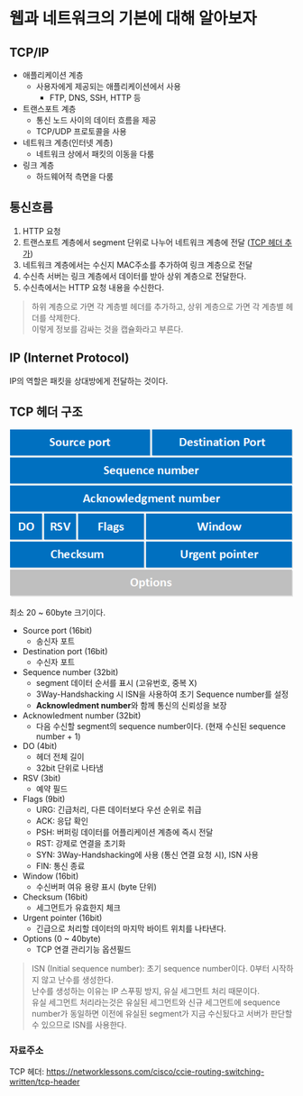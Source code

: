 # 웹과 네트워크의 기본에 대해 알아보자

## TCP/IP
- 애플리케이션 계층
    - 사용자에게 제공되는 애플리케이션에서 사용
        - FTP, DNS, SSH, HTTP 등
- 트랜스포트 계층
    - 통신 노드 사이의 데이터 흐름을 제공
    - TCP/UDP 프로토콜을 사용
- 네트워크 계층(인터넷 계층)
    - 네트워크 상에서 패킷의 이동을 다룸
- 링크 계층
    - 하드웨어적 측면을 다룸

## 통신흐름
1. HTTP 요청
2. 트랜스포트 계층에서 segment 단위로 나누어 네트워크 계층에 전달 ([TCP 헤더 추가](#TCP-헤더-구조))
3. 네트워크 계층에서는 수신지 MAC주소를 추가하여 링크 계층으로 전달
4. 수신측 서버는 링크 계층에서 데이터를 받아 상위 계층으로 전달한다.
5. 수신측에서는 HTTP 요청 내용을 수신한다.

> 하위 계층으로 가면 각 계층별 헤더를 추가하고, 상위 계층으로 가면 각 계층별 헤더를 삭제한다.  
이렇게 정보를 감싸는 것을 캡슐화라고 부른다.

## IP (Internet Protocol)
IP의 역할은 패킷을 상대방에게 전달하는 것이다.


## TCP 헤더 구조
![tcp헤더](./img/tcp헤더.webp)  

최소 20 ~ 60byte 크기이다.
- Source port (16bit)
    - 송신자 포트
- Destination port (16bit)
    - 수신자 포트
- Sequence number (32bit)
    - segment 데이터 순서를 표시 (고유번호, 중복 X)
    - 3Way-Handshacking 시 ISN을 사용하여 초기 Sequence number를 설정
    - **Acknowledment number**와 함께 통신의 신뢰성을 보장
- Acknowledment number (32bit)
    - 다음 수신할 segment의 sequence number이다. (현재 수신된 sequence number + 1)
- DO (4bit)
    - 헤더 전체 길이
    - 32bit 단위로 나타냄
- RSV (3bit)
    - 예약 필드
- Flags (9bit)
    - URG: 긴급처리, 다른 데이터보다 우선 순위로 취급
    - ACK: 응답 확인
    - PSH: 버퍼링 데이터를 어플리케이션 계층에 즉시 전달
    - RST: 강제로 연결을 초기화
    - SYN: 3Way-Handshacking에 사용 (통신 연결 요청 시), ISN 사용
    - FIN: 통신 종료
- Window (16bit)
    - 수신버퍼 여유 용량 표시 (byte 단위)
- Checksum (16bit)
    - 세그먼트가 유효한지 체크
- Urgent pointer (16bit)
    - 긴급으로 처리할 데이터의 마지막 바이트 위치를 나타낸다.
- Options (0 ~ 40byte)
    - TCP 연결 관리기능 옵션필드

> ISN (Initial sequence number): 초기 sequence number이다. 0부터 시작하지 않고 난수를 생성한다.  
난수를 생성하는 이유는 IP 스푸핑 방지, 유실 세그먼트 처리 때문이다.  
유실 세그먼트 처리라는것은 유실된 세그먼트와 신규 세그먼트에 sequence number가 동일하면 이전에 유실된 segment가 지금 수신됬다고 서버가 판단할 수 있으므로 ISN를 사용한다.

### 자료주소
TCP 헤더: https://networklessons.com/cisco/ccie-routing-switching-written/tcp-header